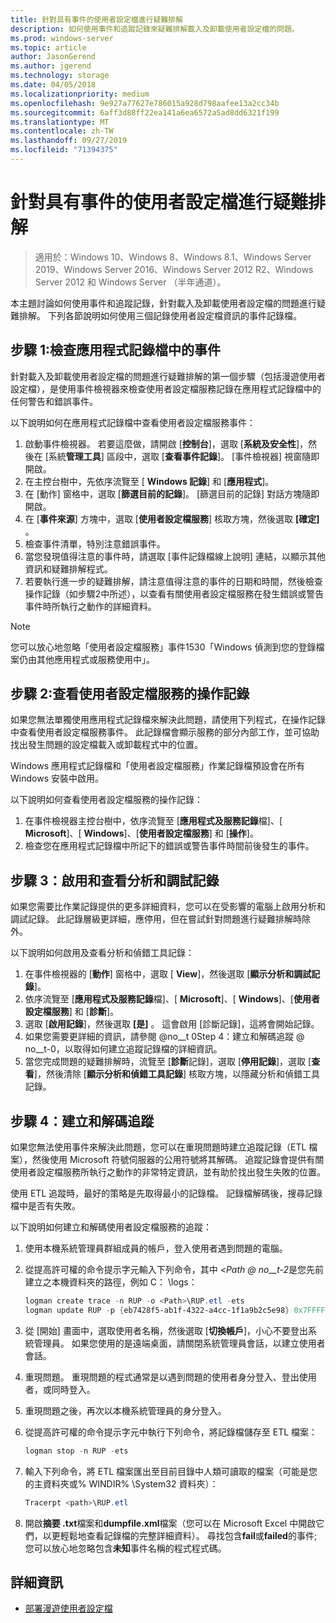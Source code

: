 ```yaml
---
title: 針對具有事件的使用者設定檔進行疑難排解
description: 如何使用事件和追蹤記錄來疑難排解載入及卸載使用者設定檔的問題。
ms.prod: windows-server
ms.topic: article
author: JasonGerend
ms.author: jgerend
ms.technology: storage
ms.date: 04/05/2018
ms.localizationpriority: medium
ms.openlocfilehash: 9e927a77627e786015a928d798aafee13a2cc34b
ms.sourcegitcommit: 6aff3d88ff22ea141a6ea6572a5ad8dd6321f199
ms.translationtype: MT
ms.contentlocale: zh-TW
ms.lasthandoff: 09/27/2019
ms.locfileid: "71394375"
---
```

# <a name="troubleshoot-user-profiles-with-events"></a>針對具有事件的使用者設定檔進行疑難排解

>適用於：Windows 10、Windows 8、Windows 8.1、Windows Server 2019、Windows Server 2016、Windows Server 2012 R2、Windows Server 2012 和 Windows Server （半年通道）。

本主題討論如何使用事件和追蹤記錄，針對載入及卸載使用者設定檔的問題進行疑難排解。 下列各節說明如何使用三個記錄使用者設定檔資訊的事件記錄檔。

## <a name="step-1-checking-events-in-the-application-log"></a>步驟 1:檢查應用程式記錄檔中的事件

針對載入及卸載使用者設定檔的問題進行疑難排解的第一個步驟（包括漫遊使用者設定檔），是使用事件檢視器來檢查使用者設定檔服務記錄在應用程式記錄檔中的任何警告和錯誤事件。

以下說明如何在應用程式記錄檔中查看使用者設定檔服務事件：

1. 啟動事件檢視器。 若要這麼做，請開啟 [**控制台**]，選取 [**系統及安全性**]，然後在 [系統**管理工具**] 區段中，選取 [**查看事件記錄**]。 [事件檢視器] 視窗隨即開啟。
2. 在主控台樹中，先依序流覽至 [ **Windows 記錄**] 和 [**應用程式**]。
3. 在 [動作] 窗格中，選取 [**篩選目前的記錄**]。 [篩選目前的記錄] 對話方塊隨即開啟。
4. 在 [**事件來源**] 方塊中，選取 [**使用者設定檔服務**] 核取方塊，然後選取 **[確定]** 。
5. 檢查事件清單，特別注意錯誤事件。
6. 當您發現值得注意的事件時，請選取 [事件記錄檔線上說明] 連結，以顯示其他資訊和疑難排解程式。
7. 若要執行進一步的疑難排解，請注意值得注意的事件的日期和時間，然後檢查操作記錄（如步驟2中所述），以查看有關使用者設定檔服務在發生錯誤或警告事件時所執行之動作的詳細資料。

>[!NOTE]
>您可以放心地忽略「使用者設定檔服務」事件1530「Windows 偵測到您的登錄檔案仍由其他應用程式或服務使用中」。

## <a name="step-2-view-the-operational-log-for-the-user-profile-service"></a>步驟 2:查看使用者設定檔服務的操作記錄

如果您無法單獨使用應用程式記錄檔來解決此問題，請使用下列程式，在操作記錄中查看使用者設定檔服務事件。 此記錄檔會顯示服務的部分內部工作，並可協助找出發生問題的設定檔載入或卸載程式中的位置。

Windows 應用程式記錄檔和「使用者設定檔服務」作業記錄檔預設會在所有 Windows 安裝中啟用。

以下說明如何查看使用者設定檔服務的操作記錄：

1. 在事件檢視器主控台樹中，依序流覽至 [**應用程式及服務記錄**檔]、[ **Microsoft**]、[ **Windows**]、[**使用者設定檔服務**] 和 [**操作**]。
2. 檢查您在應用程式記錄檔中所記下的錯誤或警告事件時間前後發生的事件。

## <a name="step-3-enable-and-view-analytic-and-debug-logs"></a>步驟 3：啟用和查看分析和調試記錄

如果您需要比作業記錄提供的更多詳細資料，您可以在受影響的電腦上啟用分析和調試記錄。 此記錄層級更詳細，應停用，但在嘗試針對問題進行疑難排解時除外。

以下說明如何啟用及查看分析和偵錯工具記錄：

1. 在事件檢視器的 [**動作**] 窗格中，選取 [ **View**]，然後選取 [**顯示分析和調試記錄**]。
2. 依序流覽至 [**應用程式及服務記錄**檔]、[ **Microsoft**]、[ **Windows**]、[**使用者設定檔服務**] 和 [**診斷**]。
3. 選取 [**啟用記錄**]，然後選取 **[是]** 。 這會啟用 [診斷記錄]，這將會開始記錄。
4. 如果您需要更詳細的資訊，請參閱 @no__t 0Step 4：建立和解碼追蹤 @ no__t-0，以取得如何建立追蹤記錄檔的詳細資訊。
5. 當您完成問題的疑難排解時，流覽至 [**診斷**記錄]，選取 [**停用記錄**]，選取 [**查看**]，然後清除 [**顯示分析和偵錯工具記錄**] 核取方塊，以隱藏分析和偵錯工具記錄。

## <a name="step-4-creating-and-decoding-a-trace"></a>步驟 4：建立和解碼追蹤

如果您無法使用事件來解決此問題，您可以在重現問題時建立追蹤記錄（ETL 檔案），然後使用 Microsoft 符號伺服器的公用符號將其解碼。 追蹤記錄會提供有關使用者設定檔服務所執行之動作的非常特定資訊，並有助於找出發生失敗的位置。

使用 ETL 追蹤時，最好的策略是先取得最小的記錄檔。 記錄檔解碼後，搜尋記錄檔中是否有失敗。

以下說明如何建立和解碼使用者設定檔服務的追蹤：

1. 使用本機系統管理員群組成員的帳戶，登入使用者遇到問題的電腦。
2. 從提高許可權的命令提示字元輸入下列命令，其中 *\<Path @ no__t-2*是您先前建立之本機資料夾的路徑，例如 C： \\logs：
        
    ```PowerShell
    logman create trace -n RUP -o <Path>\RUP.etl -ets
    logman update RUP -p {eb7428f5-ab1f-4322-a4cc-1f1a9b2c5e98} 0x7FFFFFFF 0x7 -ets
    ```
3. 從 [開始] 畫面中，選取使用者名稱，然後選取 [**切換帳戶**]，小心不要登出系統管理員。 如果您使用的是遠端桌面，請關閉系統管理員會話，以建立使用者會話。
4. 重現問題。 重現問題的程式通常是以遇到問題的使用者身分登入、登出使用者，或同時登入。
5. 重現問題之後，再次以本機系統管理員的身分登入。
6. 從提高許可權的命令提示字元中執行下列命令，將記錄檔儲存至 ETL 檔案：
  
    ```PowerShell
    logman stop -n RUP -ets
    ```
7. 輸入下列命令，將 ETL 檔案匯出至目前目錄中人類可讀取的檔案（可能是您的主資料夾或% WINDIR% \\System32 資料夾）：
    
    ```PowerShell
    Tracerpt <path>\RUP.etl
    ```
8. 開啟**摘要 .txt**檔案和**dumpfile.xml**檔案（您可以在 Microsoft Excel 中開啟它們，以更輕鬆地查看記錄檔的完整詳細資料）。 尋找包含**fail**或**failed**的事件;您可以放心地忽略包含**未知**事件名稱的程式程式碼。

## <a name="more-information"></a>詳細資訊

* [部署漫遊使用者設定檔](deploy-roaming-user-profiles.md)